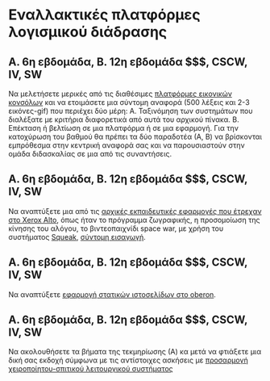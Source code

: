 # Εναλλακτικές πλατφόρμες λογισμικού διάδρασης

## Α. 6η εβδομάδα, Β. 12η εβδομάδα $$$, CSCW, IV, SW

Να μελετήσετε μερικές από τις διαθέσιμες [πλατφόρμες εικονικών κονσόλων](https://github.com/paladin-t/fantasy) και να ετοιμάσετε μια σύντομη αναφορά (500 λέξεις και 2-3 εικόνες-gif) που περιέχει δύο μέρη: Α. Ταξινόμηση των συστημάτων που διαλέξατε με κριτήρια διαφορετικά από αυτά του αρχικού πίνακα. Β. Επέκταση ή βελτίωση σε μια πλατφόρμα ή σε μια εφαρμογή. Για την κατοχύρωση του βαθμού θα πρέπει τα δύο παραδοτέα (Α, Β) να βρίσκονται εμπρόθεσμα στην κεντρική αναφορά σας και να παρουσιαστούν στην ομάδα διδασκαλίας σε μια από τις συναντήσεις.

## Α. 6η εβδομάδα, Β. 12η εβδομάδα $$$, CSCW, IV, SW

Να αναπτύξετε μια από τις [αρχικές εκπαιδευτικές εφαρμογές που έτρεχαν στο Xerox Alto](http://worrydream.com/EarlyHistoryOfSmalltalk/#smalltalkAndChildren), όπως ήταν το πρόγραμμα ζωγραφικής, η προσομοίωση της κίνησης του αλόγου, το βιντεοπαιχνίδι space war, με χρήση του συστήματος [Squeak](https://squeak.org), [σύντομη εισαγωγή](https://www.cl.cam.ac.uk/teaching/2002/CompProgLangs/smalltalk.html).

## Α. 6η εβδομάδα, Β. 12η εβδομάδα $$$, CSCW, IV, SW

Να αναπτύξετε [εφαρμογή στατικών ιστοσελίδων στο oberon](http://people.inf.ethz.ch/wirth/ProjectOberon/index.html).

## Α. 6η εβδομάδα, Β. 12η εβδομάδα $$$, CSCW, IV, SW

Να ακολουθήσετε τα βήματα της τεκμηρίωσης (Α) κα μετά να φτιάξετε μια δική σας εκδοχή σύμφωνα με τις αντίστοιχες ασκήσεις με [προσαρμογή χειροποίητου-σπιτικού λειτουργικού συστήματος](https://github.com/moya10/moyaOS)
